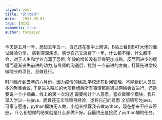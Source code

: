 ```yaml
---
layout: post
title: "实习分享"
date:   2021-05-01
tags: [生活]
comments: true
author: forge1yc 
---
```


今天是五月一号，想起去年五一，自己还在家中上网课，B站上看到BAT大佬的面试经验分享，
感到深深焦虑，感觉自己又浪费了一年，什么都不懂，什么都不会，对于人生和学业充满了恐惧,
年龄的增长没有显得更加成熟，反而因进步的缓慢而逐渐丧失前进的动力,与导师的沟通后，找到
一点前进的方向，打算先进学校做院长的项目，且做且行。

时间推荐到去年的六月份，因为疫情的缘故,学校还在封闭管理，不能组织人员过多的聚集会议,
于是进入院长的大项目组后所有事情都是通过网络会议进行，还是要说一个小插曲，线上的第一次沟通
需要统计个人意愿，喜欢做哪个模块，我只深入学过一些java，而且还无实际项目经验，遂将自己的意愿
全部填写为java，可事与愿违，python模块无人做，小组长推荐我去做python，现在想来不应该答应，
什么都想做的结果就是什么都做不好。我最终还是接受了python端的任务。


    
